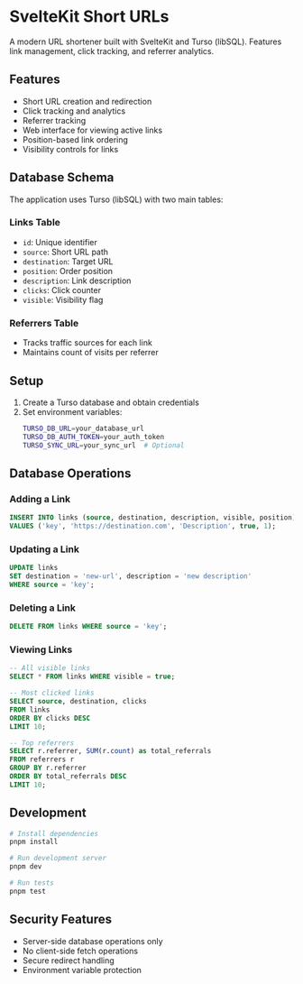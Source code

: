 # SvelteKit Short URLs

A modern URL shortener built with SvelteKit and Turso (libSQL).
Features link management, click tracking, and referrer analytics.

## Features

- Short URL creation and redirection
- Click tracking and analytics
- Referrer tracking
- Web interface for viewing active links
- Position-based link ordering
- Visibility controls for links

## Database Schema

The application uses Turso (libSQL) with two main tables:

### Links Table

- `id`: Unique identifier
- `source`: Short URL path
- `destination`: Target URL
- `position`: Order position
- `description`: Link description
- `clicks`: Click counter
- `visible`: Visibility flag

### Referrers Table

- Tracks traffic sources for each link
- Maintains count of visits per referrer

## Setup

1. Create a Turso database and obtain credentials
2. Set environment variables:
   ```bash
   TURSO_DB_URL=your_database_url
   TURSO_DB_AUTH_TOKEN=your_auth_token
   TURSO_SYNC_URL=your_sync_url  # Optional
   ```

## Database Operations

### Adding a Link

```sql
INSERT INTO links (source, destination, description, visible, position)
VALUES ('key', 'https://destination.com', 'Description', true, 1);
```

### Updating a Link

```sql
UPDATE links
SET destination = 'new-url', description = 'new description'
WHERE source = 'key';
```

### Deleting a Link

```sql
DELETE FROM links WHERE source = 'key';
```

### Viewing Links

```sql
-- All visible links
SELECT * FROM links WHERE visible = true;

-- Most clicked links
SELECT source, destination, clicks
FROM links
ORDER BY clicks DESC
LIMIT 10;

-- Top referrers
SELECT r.referrer, SUM(r.count) as total_referrals
FROM referrers r
GROUP BY r.referrer
ORDER BY total_referrals DESC
LIMIT 10;
```

## Development

```bash
# Install dependencies
pnpm install

# Run development server
pnpm dev

# Run tests
pnpm test
```

## Security Features

- Server-side database operations only
- No client-side fetch operations
- Secure redirect handling
- Environment variable protection
